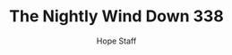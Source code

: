 ---
image: /assets/img/nwd/338_nwd_2corinthians_6_18_nlt.png
title: The Nightly Wind Down 338
number: 338
categories:
  - The Nightly Wind Down
author: Hope Staff
notes: The Nightly Wind Down 338
embed: >-
  EMBED_GOES_HERE
transcript: >-
  SOME LINES OF TEXT START HERE
---